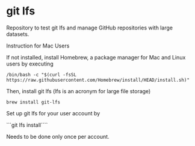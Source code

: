 # git lfs

Repository to test git lfs and manage GitHub repositories with large datasets.

Instruction for Mac Users 

If not installed, install Homebrew, a package manager for Mac and Linux users by executing

```/bin/bash -c "$(curl -fsSL https://raw.githubusercontent.com/Homebrew/install/HEAD/install.sh)"```

Then, install git lfs (lfs is an acronym for large file storage) 

```brew install git-lfs```

Set up git lfs for your user account by 

```git lfs install````

Needs to be done only once per account. 

